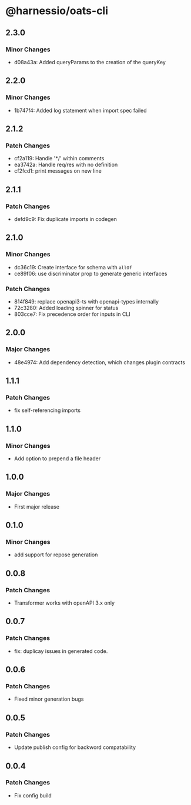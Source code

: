 # @harnessio/oats-cli

## 2.3.0

### Minor Changes

- d08a43a: Added queryParams to the creation of the queryKey

## 2.2.0

### Minor Changes

- 1b747f4: Added log statement when import spec failed

## 2.1.2

### Patch Changes

- cf2a119: Handle '\*/' within comments
- ea3742a: Handle req/res with no definition
- cf2fcd1: print messages on new line

## 2.1.1

### Patch Changes

- defd9c9: Fix duplicate imports in codegen

## 2.1.0

### Minor Changes

- dc36c19: Create interface for schema with `allOf`
- ce89f06: use discriminator prop to generate generic interfaces

### Patch Changes

- 814f849: replace openapi3-ts with openapi-types internally
- 72c3280: Added loading spinner for status
- 803cce7: Fix precedence order for inputs in CLI

## 2.0.0

### Major Changes

- 48e4974: Add dependency detection, which changes plugin contracts

## 1.1.1

### Patch Changes

- fix self-referencing imports

## 1.1.0

### Minor Changes

- Add option to prepend a file header

## 1.0.0

### Major Changes

- First major release

## 0.1.0

### Minor Changes

- add support for repose generation

## 0.0.8

### Patch Changes

- Transformer works with openAPI 3.x only

## 0.0.7

### Patch Changes

- fix: duplicay issues in generated code.

## 0.0.6

### Patch Changes

- Fixed minor generation bugs

## 0.0.5

### Patch Changes

- Update publish config for backword compatability

## 0.0.4

### Patch Changes

- Fix config build
